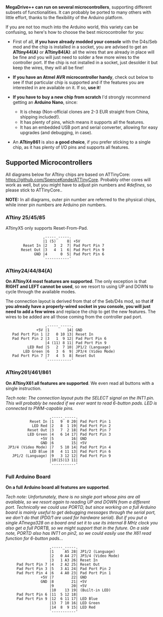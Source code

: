 **MegaDrive++ can run on several microcontrollers**, supporting different subsets of functionalities. It can probably be ported to many others with little effort, thanks to the flexibility of the Arduino platform.

If you are not too much into the Arduino world, this variety can be confusing, so here's how to choose the best microcontroller for you:

* First of all, **if you have already modded your console** with the D4s/Seb mod and the chip is installed in a socket, you are advised to get an **ATtiny44(A)** or **ATtiny84(A)**: all the wires that are already in place will be fine and you will just need to solder a few more wires to the controller port. If the chip is not installed in a socket, just desolder it but keep the wires, they will all be fine!

* **If you have an Atmel AVR microcontroller handy**, check out below to see if that particular chip is supported and if the features you are interested in are available on it. If so, **use it**!

* **If you have to buy a new chip from scratch** I'd strongly recommend getting an
**Arduino Nano**, since:
  * It is cheap (Non-official clones are 2-3 EUR straight from China, shipping included!).
  * It has plenty of pins, which means it supports all the features.
  * It has an embedded USB port and serial converter, allowing for easy
upgrades (and debugging, in case).

* An **ATtiny861** is also **a good choice**, if you prefer sticking to a single chip,
as it has plenty of I/O pins and supports all features.

## Supported Microcontrollers
All diagrams below for ATtiny chips are based on ATTinyCore:
https://github.com/SpenceKonde/ATTinyCore. Probably other cores will work as well, but you might have to adjust pin numbers and *#defines*, so please stick to ATTinyCore..

**NOTE:** In all diagrams, outer pin number are referred to the physical chips,
while inner pin numbers are Arduino pin numbers.

### ATtiny 25/45/85
ATtinyX5 only supports Reset-From-Pad.
```
                 ,-----_-----.
                 |1 (5)     8| +5V
        Reset In |2   3  2  7| Pad Port Pin 7
       Reset Out |3   4  1  6| Pad Port Pin 9
             GND |4      0  5| Pad Port Pin 6
                 `-----------'
```

### ATtiny24/44/84(A)
**On ATtinyX4 most features are supported**. The only exception is that **RIGHT and LEFT cannot be used**, so we resort to using UP and DOWN to cycle through the available modes.

The connection layout is derived from that of the Seb/D4s mod, so that **if you already have a properly-wired socket in you console, you will just need to add a few wires** and replace the chip to get the new features. The wires to be added are all those coming from the controller pad port.
```
                  ,-----_-----.
              +5V |1        14| GND
   Pad Port Pin 1 |2   0 10 13| Reset In
   Pad Port Pin 2 |3   1  9 12| Pad Port Pin 6
                  |4 (11) 8 11| Pad Port Pin 9
          LED Red |5   2  7 10| JP1/2 (Language)
        LED Green |6   3  6  9| JP3/4 (Video Mode)
   Pad Port Pin 7 |7   4  5  8| Reset Out
                  `-----------'
```

### ATtiny261/461/861
**On ATtinyX61 all features are supported**. We even read all buttons with a single instruction.

_Tech note: The connection layout puts the SELECT signal on the INT1 pin. This will probably be needed if we ever want to read 6-button pads. LED is connected to PWM-capable pins._
```
                    ,-----_-----.
           Reset In |1   9  0 20| Pad Port Pin 1
            LED Red |2   8  1 19| Pad Port Pin 2
          Reset Out |3   7  2 18| Pad Port Pin 7
          LED Green |4   6 14 17| Pad Port Pin 3
                +5V |5        16| GND
                GND |6        15| +5V
 JP3/4 (Video Mode) |7   5 10 14| Pad Port Pin 4
           LED Blue |8   4 11 13| Pad Port Pin 6
   JP1/2 (Language) |9   3 12 12| Pad Port Pin 9
                    |10(15)13 11|
                    `-----------'
```

### Full Arduino Board
**On a full Arduino board all features are supported**.

_Tech note: Unfortunately, there is no single port whose pins are all available, so we resort again to reading UP and DOWN from a different port. Technically we could use PORTD, but since working on a full Arduino board is mainly useful to get debugging messages through the serial port, we don't do that (PD0/1 are used for hardware serial). But if you put a single ATmega328 on a board and set it to use its internal 8 MHz clock you also get a full PORTB, so we might support that in the future. On a side note, PORTD also has INT1 on pin2, so we could easily use the X61 read function for 6-button pads..._
```
                    ,-----_-----.
                    |1     A5 28| JP1/2 (Language)
                    |2   0 A4 27| JP3/4 (Video Mode)
                    |3   1 A3 26| Reset In
     Pad Port Pin 7 |4   2 A2 25| Reset Out
     Pad Port Pin 3 |5   3 A1 24| Pad Port Pin 2
     Pad Port Pin 4 |6   4 A0 23| Pad Port Pin 1
                +5V |7        22| GND
                GND |8        21| +5V
                    |9        20| +5V
                    |10    13 19| (Built-in LED)
     Pad Port Pin 6 |11  5 12 18|
     Pad Port Pin 9 |12  6 11 17| LED Blue
                    |13  7 10 16| LED Green
                    |14  8  9 15| LED Red
                    `-----------'
```